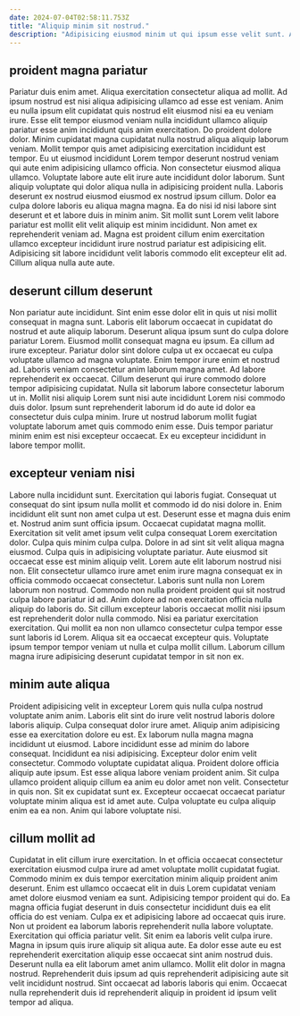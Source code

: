 ```yaml
---
date: 2024-07-04T02:58:11.753Z
title: "Aliquip minim sit nostrud."
description: "Adipisicing eiusmod minim ut qui ipsum esse velit sunt. Aliquip duis deserunt ea id duis magna laboris consequat."
---
```



## proident magna pariatur

Pariatur duis enim amet. Aliqua exercitation consectetur aliqua ad mollit. Ad ipsum nostrud est nisi aliqua adipisicing ullamco ad esse est veniam. Anim eu nulla ipsum elit cupidatat quis nostrud elit eiusmod nisi ea eu veniam irure. Esse elit tempor eiusmod veniam nulla incididunt ullamco aliquip pariatur esse anim incididunt quis anim exercitation.
Do proident dolore dolor. Minim cupidatat magna cupidatat nulla nostrud aliqua aliquip laborum veniam. Mollit tempor quis amet adipisicing exercitation incididunt est tempor. Eu ut eiusmod incididunt Lorem tempor deserunt nostrud veniam qui aute enim adipisicing ullamco officia. Non consectetur eiusmod aliqua ullamco. Voluptate labore aute elit irure aute incididunt dolor laborum. Sunt aliquip voluptate qui dolor aliqua nulla in adipisicing proident nulla. Laboris deserunt ex nostrud eiusmod eiusmod ex nostrud ipsum cillum.
Dolor ea culpa dolore laboris eu aliqua magna magna. Ea do nisi id nisi labore sint deserunt et et labore duis in minim anim. Sit mollit sunt Lorem velit labore pariatur est mollit elit velit aliquip est minim incididunt. Non amet ex reprehenderit veniam ad. Magna est proident cillum enim exercitation ullamco excepteur incididunt irure nostrud pariatur est adipisicing elit. Adipisicing sit labore incididunt velit laboris commodo elit excepteur elit ad. Cillum aliqua nulla aute aute.

## deserunt cillum deserunt

Non pariatur aute incididunt. Sint enim esse dolor elit in quis ut nisi mollit consequat in magna sunt. Laboris elit laborum occaecat in cupidatat do nostrud et aute aliquip laborum. Deserunt aliqua ipsum sunt do culpa dolore pariatur Lorem. Eiusmod mollit consequat magna eu ipsum.
Ea cillum ad irure excepteur. Pariatur dolor sint dolore culpa ut ex occaecat eu culpa voluptate ullamco ad magna voluptate. Enim tempor irure enim et nostrud ad. Laboris veniam consectetur anim laborum magna amet. Ad labore reprehenderit ex occaecat. Cillum deserunt qui irure commodo dolore tempor adipisicing cupidatat.
Nulla sit laborum labore consectetur laborum ut in. Mollit nisi aliquip Lorem sunt nisi aute incididunt Lorem nisi commodo duis dolor. Ipsum sunt reprehenderit laborum id do aute id dolor ea consectetur duis culpa minim. Irure ut nostrud laborum mollit fugiat voluptate laborum amet quis commodo enim esse. Duis tempor pariatur minim enim est nisi excepteur occaecat. Ex eu excepteur incididunt in labore tempor mollit.

## excepteur veniam nisi

Labore nulla incididunt sunt. Exercitation qui laboris fugiat. Consequat ut consequat do sint ipsum nulla mollit et commodo id do nisi dolore in. Enim incididunt elit sunt non amet culpa ut est. Deserunt esse et magna duis enim et. Nostrud anim sunt officia ipsum. Occaecat cupidatat magna mollit. Exercitation sit velit amet ipsum velit culpa consequat Lorem exercitation dolor.
Culpa quis minim culpa culpa. Dolore in ad sint sit velit aliqua magna eiusmod. Culpa quis in adipisicing voluptate pariatur. Aute eiusmod sit occaecat esse est minim aliquip velit. Lorem aute elit laborum nostrud nisi non. Elit consectetur ullamco irure amet enim irure magna consequat ex in officia commodo occaecat consectetur. Laboris sunt nulla non Lorem laborum non nostrud.
Commodo non nulla proident proident qui sit nostrud culpa labore pariatur id ad. Anim dolore ad non exercitation officia nulla aliquip do laboris do. Sit cillum excepteur laboris occaecat mollit nisi ipsum est reprehenderit dolor nulla commodo. Nisi ea pariatur exercitation exercitation. Qui mollit ea non non ullamco consectetur culpa tempor esse sunt laboris id Lorem. Aliqua sit ea occaecat excepteur quis. Voluptate ipsum tempor tempor veniam ut nulla et culpa mollit cillum. Laborum cillum magna irure adipisicing deserunt cupidatat tempor in sit non ex.

## minim aute aliqua

Proident adipisicing velit in excepteur Lorem quis nulla culpa nostrud voluptate anim anim. Laboris elit sint do irure velit nostrud laboris dolore laboris aliquip. Culpa consequat dolor irure amet. Aliquip anim adipisicing esse ea exercitation dolore eu est.
Ex laborum nulla magna magna incididunt ut eiusmod. Labore incididunt esse ad minim do labore consequat. Incididunt ea nisi adipisicing. Excepteur dolor enim velit consectetur. Commodo voluptate cupidatat aliqua.
Proident dolore officia aliquip aute ipsum. Est esse aliqua labore veniam proident anim. Sit culpa ullamco proident aliquip cillum ea anim eu dolor amet non velit. Consectetur in quis non. Sit ex cupidatat sunt ex. Excepteur occaecat occaecat pariatur voluptate minim aliqua est id amet aute. Culpa voluptate eu culpa aliquip enim ea ea non. Anim qui labore voluptate nisi.

## cillum mollit ad

Cupidatat in elit cillum irure exercitation. In et officia occaecat consectetur exercitation eiusmod culpa irure ad amet voluptate mollit cupidatat fugiat. Commodo minim ex duis tempor exercitation minim aliquip proident anim deserunt. Enim est ullamco occaecat elit in duis Lorem cupidatat veniam amet dolore eiusmod veniam ea sunt. Adipisicing tempor proident qui do. Ea magna officia fugiat deserunt in duis consectetur incididunt duis ea elit officia do est veniam. Culpa ex et adipisicing labore ad occaecat quis irure. Non ut proident ea laborum laboris reprehenderit nulla labore voluptate.
Exercitation qui officia pariatur velit. Sit enim ea laboris velit culpa irure. Magna in ipsum quis irure aliquip sit aliqua aute. Ea dolor esse aute eu est reprehenderit exercitation aliquip esse occaecat sint anim nostrud duis. Deserunt nulla ea elit laborum amet anim ullamco.
Mollit elit dolor in magna nostrud. Reprehenderit duis ipsum ad quis reprehenderit adipisicing aute sit velit incididunt nostrud. Sint occaecat ad laboris laboris qui enim. Occaecat nulla reprehenderit duis id reprehenderit aliquip in proident id ipsum velit tempor ad aliqua.

